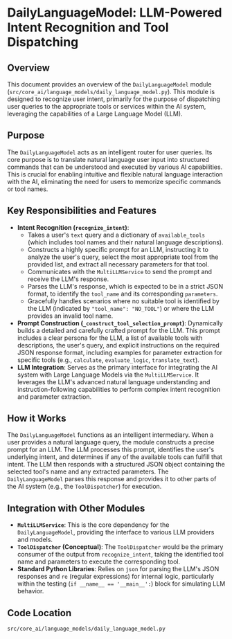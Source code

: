 # DailyLanguageModel: LLM-Powered Intent Recognition and Tool Dispatching

## Overview

This document provides an overview of the `DailyLanguageModel` module (`src/core_ai/language_models/daily_language_model.py`). This module is designed to recognize user intent, primarily for the purpose of dispatching user queries to the appropriate tools or services within the AI system, leveraging the capabilities of a Large Language Model (LLM).

## Purpose

The `DailyLanguageModel` acts as an intelligent router for user queries. Its core purpose is to translate natural language user input into structured commands that can be understood and executed by various AI capabilities. This is crucial for enabling intuitive and flexible natural language interaction with the AI, eliminating the need for users to memorize specific commands or tool names.

## Key Responsibilities and Features

*   **Intent Recognition (`recognize_intent`)**:
    *   Takes a user's `text` query and a dictionary of `available_tools` (which includes tool names and their natural language descriptions).
    *   Constructs a highly specific prompt for an LLM, instructing it to analyze the user's query, select the most appropriate tool from the provided list, and extract all necessary parameters for that tool.
    *   Communicates with the `MultiLLMService` to send the prompt and receive the LLM's response.
    *   Parses the LLM's response, which is expected to be in a strict JSON format, to identify the `tool_name` and its corresponding `parameters`.
    *   Gracefully handles scenarios where no suitable tool is identified by the LLM (indicated by `"tool_name": "NO_TOOL"`) or where the LLM provides an invalid tool name.
*   **Prompt Construction (`_construct_tool_selection_prompt`)**: Dynamically builds a detailed and carefully crafted prompt for the LLM. This prompt includes a clear persona for the LLM, a list of available tools with descriptions, the user's query, and explicit instructions on the required JSON response format, including examples for parameter extraction for specific tools (e.g., `calculate`, `evaluate_logic`, `translate_text`).
*   **LLM Integration**: Serves as the primary interface for integrating the AI system with Large Language Models via the `MultiLLMService`. It leverages the LLM's advanced natural language understanding and instruction-following capabilities to perform complex intent recognition and parameter extraction.

## How it Works

The `DailyLanguageModel` functions as an intelligent intermediary. When a user provides a natural language query, the module constructs a precise prompt for an LLM. The LLM processes this prompt, identifies the user's underlying intent, and determines if any of the available tools can fulfill that intent. The LLM then responds with a structured JSON object containing the selected tool's name and any extracted parameters. The `DailyLanguageModel` parses this response and provides it to other parts of the AI system (e.g., the `ToolDispatcher`) for execution.

## Integration with Other Modules

*   **`MultiLLMService`**: This is the core dependency for the `DailyLanguageModel`, providing the interface to various LLM providers and models.
*   **`ToolDispatcher` (Conceptual)**: The `ToolDispatcher` would be the primary consumer of the output from `recognize_intent`, taking the identified tool name and parameters to execute the corresponding tool.
*   **Standard Python Libraries**: Relies on `json` for parsing the LLM's JSON responses and `re` (regular expressions) for internal logic, particularly within the testing (`if __name__ == '__main__':`) block for simulating LLM behavior.

## Code Location

`src/core_ai/language_models/daily_language_model.py`